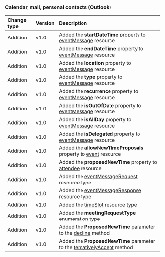 ### Calendar, mail, personal contacts (Outlook)

| **Change type** | **Version** | **Description** |
|:---|:---|:---|
|Addition|v1.0|Added the **startDateTime** property to [eventMessage](/graph/api/resources/eventMessage?view=graph-rest-1.0) resource|
|Addition|v1.0|Added the **endDateTime** property to [eventMessage](/graph/api/resources/eventMessage?view=graph-rest-1.0) resource|
|Addition|v1.0|Added the **location** property to [eventMessage](/graph/api/resources/eventMessage?view=graph-rest-1.0) resource|
|Addition|v1.0|Added the **type** property to [eventMessage](/graph/api/resources/eventMessage?view=graph-rest-1.0) resource|
|Addition|v1.0|Added the **recurrence** property to [eventMessage](/graph/api/resources/eventMessage?view=graph-rest-1.0) resource|
|Addition|v1.0|Added the **isOutOfDate** property to [eventMessage](/graph/api/resources/eventMessage?view=graph-rest-1.0) resource|
|Addition|v1.0|Added the **isAllDay** property to [eventMessage](/graph/api/resources/eventMessage?view=graph-rest-1.0) resource|
|Addition|v1.0|Added the **isDelegated** property to [eventMessage](/graph/api/resources/eventMessage?view=graph-rest-1.0) resource|
|Addition|v1.0|Added the **allowNewTimeProposals** property to [event](/graph/api/resources/event?view=graph-rest-1.0) resource|
|Addition|v1.0|Added the **proposedNewTime** property to [attendee](/graph/api/resources/attendee?view=graph-rest-1.0) resource|
|Addition|v1.0|Added the [eventMessageRequest](/graph/api/resources/eventMessageRequest?view=graph-rest-1.0) resource type|
|Addition|v1.0|Added the [eventMessageResponse](/graph/api/resources/eventMessageResponse?view=graph-rest-1.0) resource type|
|Addition|v1.0|Added the [timeSlot](/graph/api/resources/timeSlot?view=graph-rest-1.0) resource type|
|Addition|v1.0|Added the **meetingRequestType** enumeration type|
|Addition|v1.0|Added the **ProposedNewTime** parameter to the [decline](/graph/api/-decline?view=graph-rest-1.0) method|
|Addition|v1.0|Added the **ProposedNewTime** parameter to the [tentativelyAccept](/graph/api/-tentativelyAccept?view=graph-rest-1.0) method|
